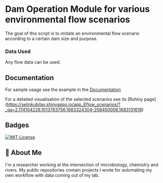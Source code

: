 
# Dam Operation Module for various environmental flow scenarios

The goal of this script is to imitate an environmental flow scenario according to a certain dam size and purpose.

### Data Used

Any flow data can be used.

## Documentation

For sample usage see the example in the [Documentation](https://github.com/Selkubi/DamOperations_EnvironmentalFlowScenarios/blob/main/eflow-G3-script-translation/Translation_pdf.pdf)

For a detailed visualisation of the selected scenarios see its [Rshiny page] (https://selinkubilay.shinyapps.io/app_Eflow_scenarios/?_ga=2.174104226.1013783756.1683324304-258450006.1683131619)



## Badges

[![MIT License](https://img.shields.io/badge/License-MIT-green.svg)](https://choosealicense.com/licenses/mit/)


## 🚀 About Me
I'm a researcher working at the intersection of microbiology, chemistry and rivers. 
My public repositories contain projects I wrote for automating my own workflow with data coming out of my lab. 

